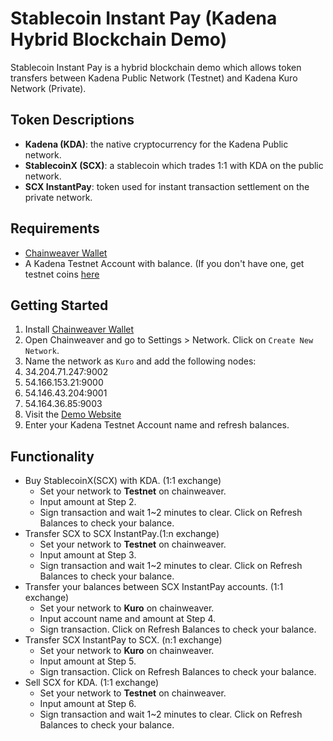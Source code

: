 # Stablecoin Instant Pay (Kadena Hybrid Blockchain Demo)
  Stablecoin Instant Pay is a hybrid blockchain demo which allows token transfers between Kadena Public Network (Testnet) and Kadena Kuro Network (Private).

## Token Descriptions  
  - **Kadena (KDA)**: the native cryptocurrency for the Kadena Public network.
  - **StablecoinX (SCX)**: a stablecoin which trades 1:1 with KDA on the public network.
  - **SCX InstantPay**: token used for instant transaction settlement on the private network.

## Requirements
 - [Chainweaver Wallet](https://www.kadena.io/chainweaver)
 - A Kadena Testnet Account with balance. (If you don't have one, get testnet coins [here](https://faucet.testnet.chainweb.com/)

## Getting Started
  1. Install [Chainweaver Wallet](https://www.kadena.io/chainweaver)
  2. Open Chainweaver and go to Settings > Network. Click on `Create New Network`.
  3. Name the network as `Kuro` and add the following nodes:
      <li>34.204.71.247:9002</li>
      <li>54.166.153.21:9000</li>
      <li>54.146.43.204:9001</li>
      <li>54.164.36.85:9003</li>
  4. Visit the [Demo Website](http://hybrid.chainweb.com/)
  5. Enter your Kadena Testnet Account name and refresh balances.

## Functionality
  * Buy StablecoinX(SCX) with KDA. (1:1 exchange)
      - Set your network to **Testnet** on chainweaver.
      - Input amount at Step 2.
      - Sign transaction and wait 1~2 minutes to clear. Click on Refresh Balances to check your balance.
  * Transfer SCX to SCX InstantPay.(1:n exchange)
      - Set your network to **Testnet** on chainweaver.
      - Input amount at Step 3.
      - Sign transaction and wait 1~2 minutes to clear. Click on Refresh Balances to check your balance.
  * Transfer your balances between SCX InstantPay accounts. (1:1 exchange)
      - Set your network to **Kuro** on chainweaver.
      - Input account name and amount at Step 4.
      - Sign transaction. Click on Refresh Balances to check your balance.
  * Transfer SCX InstantPay to SCX. (n:1 exchange)
      - Set your network to **Kuro** on chainweaver.
      - Input amount at Step 5.
      - Sign transaction. Click on Refresh Balances to check your balance.
  * Sell SCX for KDA. (1:1 exchange)
      - Set your network to **Testnet** on chainweaver.
      - Input amount at Step 6.
      - Sign transaction and wait 1~2 minutes to clear. Click on Refresh Balances to check your balance.
